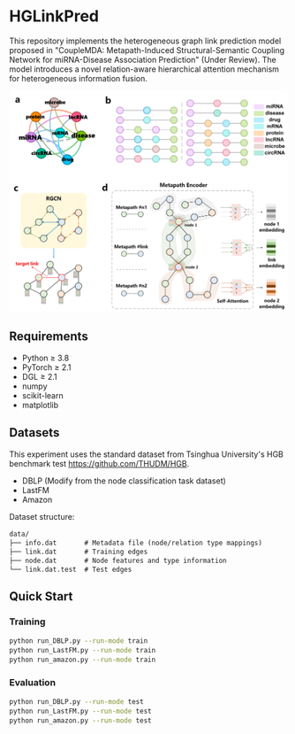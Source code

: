 # HGLinkPred

This repository implements the heterogeneous graph link prediction model proposed in "CoupleMDA: Metapath-Induced Structural-Semantic Coupling Network for miRNA-Disease Association Prediction" (Under Review). The model introduces a novel relation-aware hierarchical attention mechanism for heterogeneous information fusion.

![Model Architecture](fig1.jpg "模型结构图")

## Requirements
- Python ≥ 3.8
- PyTorch ≥ 2.1
- DGL ≥ 2.1
- numpy
- scikit-learn
- matplotlib

## Datasets
This experiment uses the standard dataset from Tsinghua University's HGB benchmark test https://github.com/THUDM/HGB.
- DBLP (Modify from the node classification task dataset)
- LastFM
- Amazon

Dataset structure:
```text
data/
├── info.dat       # Metadata file (node/relation type mappings)
├── link.dat       # Training edges
├── node.dat       # Node features and type information
└── link.dat.test  # Test edges
```

## Quick Start

### Training
```bash
python run_DBLP.py --run-mode train
python run_LastFM.py --run-mode train
python run_amazon.py --run-mode train
```

### Evaluation
```bash
python run_DBLP.py --run-mode test
python run_LastFM.py --run-mode test
python run_amazon.py --run-mode test
```
